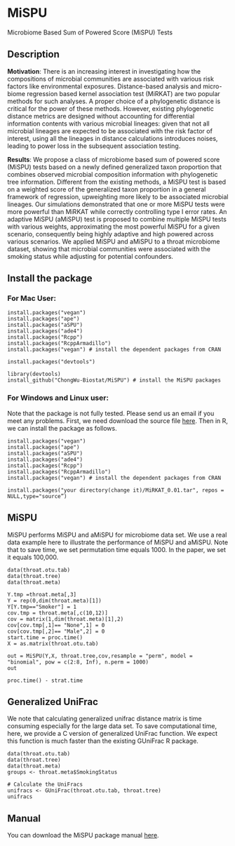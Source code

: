 # MiSPU
Microbiome Based Sum of Powered Score (MiSPU) Tests 

## Description
**Motivation**: There is an increasing interest in investigating how the compositions of microbial communities are associated with various risk factors like environmental exposures. Distance-based analysis and micro- biome regression based kernel association test (MiRKAT) are two popular methods for such analyses. A proper choice of a phylogenetic distance is critical for the power of these methods. However, existing phylogenetic distance metrics are designed without accounting for differential information contents with various microbial lineages: given that not all microbial lineages are expected to be associated with the risk factor of interest, using all the lineages in distance calculations introduces noises, leading to power loss in the subsequent association testing.

**Results**: We propose a class of microbiome based sum of powered score (MiSPU) tests based on a newly defined generalized taxon proportion that combines observed microbial composition information with phylogenetic tree information. Different from the existing methods, a MiSPU test is based on a weighted score of the generalized taxon proportion in a general framework of regression, upweighting more likely to be associated microbial lineages. Our simulations demonstrated that one or more MiSPU tests were more powerful than MiRKAT while correctly controlling type I error rates. An adaptive MiSPU (aMiSPU) test is proposed to combine multiple MiSPU tests with various weights, approximating the most powerful MiSPU for a given scenario, consequently being highly adaptive and high powered across various scenarios. We applied MiSPU and aMiSPU to a throat microbiome dataset, showing that microbial communities were associated with the smoking status while adjusting for potential confounders.

## Install the package

### For Mac User: 
```
install.packages("vegan")
install.packages("ape")
install.packages("aSPU")
install.packages("ade4")
install.packages("Rcpp")
install.packages("RcppArmadillo")
install.packages("vegan") # install the dependent packages from CRAN

install.packages("devtools")

library(devtools)
install_github("ChongWu-Biostat/MiSPU") # install the MiSPU packages
```
### For Windows and Linux user:
Note that the package is not fully tested. Please send us an email if you meet any problems. First, we need download the source file [here](). Then in R, we can install the package as follows.
```
install.packages("vegan")
install.packages("ape")
install.packages("aSPU")
install.packages("ade4")
install.packages("Rcpp")
install.packages("RcppArmadillo")
install.packages("vegan") # install the dependent packages from CRAN

install.packages("your directory(change it)/MiRKAT_0.01.tar", repos = NULL,type="source”)
```
## MiSPU
MiSPU performs MiSPU and aMiSPU for microbiome data set. We use a real data example here to illustrate the performance of MiSPU and aMiSPU. Note that to save time, we set permutation time equals 1000. In the paper, we set it equals 100,000.
```
data(throat.otu.tab)
data(throat.tree)
data(throat.meta)

Y.tmp =throat.meta[,3]
Y = rep(0,dim(throat.meta)[1])
Y[Y.tmp=="Smoker"] = 1
cov.tmp = throat.meta[,c(10,12)]
cov = matrix(1,dim(throat.meta)[1],2)
cov[cov.tmp[,1]== "None",1] = 0
cov[cov.tmp[,2]== "Male",2] = 0
start.time = proc.time()
X = as.matrix(throat.otu.tab)

out = MiSPU(Y,X, throat.tree,cov,resample = "perm", model =  "binomial", pow = c(2:8, Inf), n.perm = 1000)
out

proc.time() - strat.time
```

## Generalized UniFrac
We note that calculating generalized unifrac distance matrix is time consuming especially for the large data set. To save computational time, here, we provide a C version of generalized UniFrac function. We expect this function is much faster than the existing GUniFrac R package.
```
data(throat.otu.tab)
data(throat.tree)
data(throat.meta)
groups <- throat.meta$SmokingStatus

# Calculate the UniFracs
unifracs <- GUniFrac(throat.otu.tab, throat.tree)
unifracs
```

## Manual
You can download the MiSPU package manual [here](http://cutpi.com/upimages/1444077574.pdf). 






